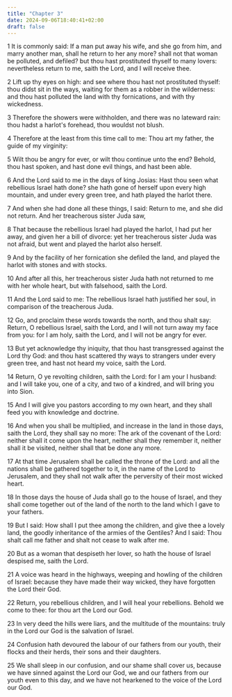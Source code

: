 ```yaml
---
title: "Chapter 3"
date: 2024-09-06T18:40:41+02:00
draft: false
---
```




1 It is commonly said: If a man put away his wife, and she go from him, and marry another man, shall he return to her any more? shall not that woman be polluted, and defiled? but thou hast prostituted thyself to many lovers: nevertheless return to me, saith the Lord, and I will receive thee.

2 Lift up thy eyes on high: and see where thou hast not prostituted thyself: thou didst sit in the ways, waiting for them as a robber in the wilderness: and thou hast polluted the land with thy fornications, and with thy wickedness.

3 Therefore the showers were withholden, and there was no lateward rain: thou hadst a harlot's forehead, thou wouldst not blush.

4 Therefore at the least from this time call to me: Thou art my father, the guide of my virginity:

5 Wilt thou be angry for ever, or wilt thou continue unto the end? Behold, thou hast spoken, and hast done evil things, and hast been able.

6 And the Lord said to me in the days of king Josias: Hast thou seen what rebellious Israel hath done? she hath gone of herself upon every high mountain, and under every green tree, and hath played the harlot there.

7 And when she had done all these things, I said: Return to me, and she did not return. And her treacherous sister Juda saw,

8 That because the rebellious Israel had played the harlot, I had put her away, and given her a bill of divorce: yet her treacherous sister Juda was not afraid, but went and played the harlot also herself.

9 And by the facility of her fornication she defiled the land, and played the harlot with stones and with stocks.

10 And after all this, her treacherous sister Juda hath not returned to me with her whole heart, but with falsehood, saith the Lord.

11 And the Lord said to me: The rebellious Israel hath justified her soul, in comparison of the treacherous Juda.

12 Go, and proclaim these words towards the north, and thou shalt say: Return, O rebellious Israel, saith the Lord, and I will not turn away my face from you: for I am holy, saith the Lord, and I will not be angry for ever.

13 But yet acknowledge thy iniquity, that thou hast transgressed against the Lord thy God: and thou hast scattered thy ways to strangers under every green tree, and hast not heard my voice, saith the Lord.

14 Return, O ye revolting children, saith the Lord: for I am your I husband: and I will take you, one of a city, and two of a kindred, and will bring you into Sion.

15 And I will give you pastors according to my own heart, and they shall feed you with knowledge and doctrine.

16 And when you shall be multiplied, and increase in the land in those days, saith the Lord, they shall say no more: The ark of the covenant of the Lord: neither shall it come upon the heart, neither shall they remember it, neither shall it be visited, neither shall that be done any more.

17 At that time Jerusalem shall be called the throne of the Lord: and all the nations shall be gathered together to it, in the name of the Lord to Jerusalem, and they shall not walk after the perversity of their most wicked heart.

18 In those days the house of Juda shall go to the house of Israel, and they shall come together out of the land of the north to the land which I gave to your fathers.

19 But I said: How shall I put thee among the children, and give thee a lovely land, the goodly inheritance of the armies of the Gentiles? And I said: Thou shalt call me father and shalt not cease to walk after me.

20 But as a woman that despiseth her lover, so hath the house of Israel despised me, saith the Lord.

21 A voice was heard in the highways, weeping and howling of the children of Israel: because they have made their way wicked, they have forgotten the Lord their God.

22 Return, you rebellious children, and I will heal your rebellions. Behold we come to thee: for thou art the Lord our God.

23 In very deed the hills were liars, and the multitude of the mountains: truly in the Lord our God is the salvation of Israel.

24 Confusion hath devoured the labour of our fathers from our youth, their flocks and their herds, their sons and their daughters.

25 We shall sleep in our confusion, and our shame shall cover us, because we have sinned against the Lord our God, we and our fathers from our youth even to this day, and we have not hearkened to the voice of the Lord our God.

